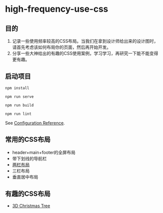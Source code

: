 # high-frequency-use-css
## 目的

1. 记录一些使用频率较高的CSS布局。当我们在拿到设计师给出来的设计图时，请首先考虑该如何布局你的页面，然后再开始开发。
2. 分享一些大神给出的有趣的CSS使用案例，学习学习，再研究一下能不能变得更有趣。

## 启动项目
```
npm install

npm run serve

npm run build

npm run lint
```
See [Configuration Reference](https://cli.vuejs.org/config/).

## 常用的CSS布局
- header+main+footer的全屏布局
- 带下划线的导航栏
- [两栏布局](https://juejin.cn/post/6876245139702939662)
- 三栏布局
- 垂直居中布局

## 有趣的CSS布局

- [3D Christmas Tree](https://github.com/JCHappytime/High-Frequency-and-Interesting-CSS/issues/3)

